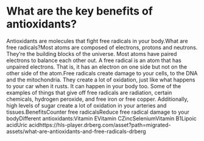 # What are the key benefits of antioxidants?

Antioxidants are molecules that fight free radicals in your body.What are free radicals?Most atoms are composed of electrons, protons and neutrons. They’re the building blocks of the universe. Most atoms have paired electrons to balance each other out. A free radical is an atom that has unpaired electrons. That is, it has an electron on one side but not on the other side of the atom.Free radicals create damage to your cells, to the DNA and the mitochondria. They create a lot of oxidation, just like what happens to your car when it rusts. It can happen in your body too. Some of the examples of things that give off free radicals are radiation, certain chemicals, hydrogen peroxide, and free iron or free copper. Additionally, high levels of sugar create a lot of oxidation in your arteries and tissues.BenefitsCounter free radicalsReduce free radical damage to your bodyDifferent antioxidants:Vitamin EVitamin CZincSeleniumVitamin B1Lipoic acidUric acidhttps://hls-player.drberg.com/asset?path=migrated-assets/what-are-antioxidants-and-free-radicals-drberg